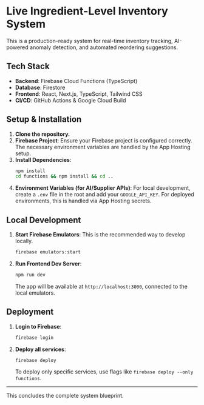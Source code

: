 # Live Ingredient-Level Inventory System

This is a production-ready system for real-time inventory tracking, AI-powered anomaly detection, and automated reordering suggestions.

## Tech Stack
- **Backend**: Firebase Cloud Functions (TypeScript)
- **Database**: Firestore
- **Frontend**: React, Next.js, TypeScript, Tailwind CSS
- **CI/CD**: GitHub Actions & Google Cloud Build

## Setup & Installation

1.  **Clone the repository.**
2.  **Firebase Project**: Ensure your Firebase project is configured correctly. The necessary environment variables are handled by the App Hosting setup.
3.  **Install Dependencies**:
    ```bash
    npm install
    cd functions && npm install && cd ..
    ```
4.  **Environment Variables (for AI/Supplier APIs)**:
    For local development, create a `.env` file in the root and add your `GOOGLE_API_KEY`. For deployed environments, this is handled via App Hosting secrets.

## Local Development

1.  **Start Firebase Emulators**: This is the recommended way to develop locally.
    ```bash
    firebase emulators:start
    ```
2.  **Run Frontend Dev Server**:
    ```bash
    npm run dev
    ```
    The app will be available at `http://localhost:3000`, connected to the local emulators.

## Deployment

1.  **Login to Firebase**:
    ```bash
    firebase login
    ```
2.  **Deploy all services**:
    ```bash
    firebase deploy
    ```
    To deploy only specific services, use flags like `firebase deploy --only functions`.

---
This concludes the complete system blueprint.
